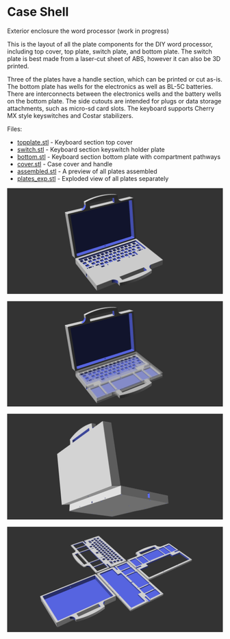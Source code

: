 # Case Shell
Exterior enclosure the word processor (work in progress)

This is the layout of all the plate components for the DIY word processor, including top cover, top plate, switch plate, and bottom plate. The switch plate is best made from a laser-cut sheet of ABS, however it can also be 3D printed.

Three of the plates have a handle section, which can be printed or cut as-is. The bottom plate has wells for the electronics as well as BL-5C batteries. There are interconnects between the electronics wells and the battery wells on the bottom plate. The side cutouts are intended for plugs or data storage attachments, such as micro-sd card slots. The keyboard supports Cherry MX style keyswitches and Costar stabilizers. 

Files:
* [topplate.stl](https://github.com/cypnk/WordProcessor/blob/master/hardware/case/topplate.stl) - Keyboard section top cover
* [switch.stl](https://github.com/cypnk/WordProcessor/blob/master/hardware/case/switch.stl) - Keyboard section keyswitch holder plate
* [bottom.stl](https://github.com/cypnk/WordProcessor/blob/master/hardware/case/bottom.stl) - Keyboard section bottom plate with compartment pathways
* [cover.stl](https://github.com/cypnk/WordProcessor/blob/master/hardware/case/cover.stl) - Case cover and handle
* [assembled.stl](https://github.com/cypnk/WordProcessor/blob/master/hardware/case/assembled.stl) - A preview of all plates assembled
* [plates_exp.stl](https://github.com/cypnk/WordProcessor/blob/master/hardware/case/assembled.stl) - Exploded view of all plates separately


![Exterior view](https://github.com/cypnk/WordProcessor/blob/master/hardware/case/screenshot1.png)

![Directly under the top layer](https://github.com/cypnk/WordProcessor/blob/master/hardware/case/screenshot2.png)

![Bottom view](https://github.com/cypnk/WordProcessor/blob/master/hardware/case/screenshot3.png)

![All plates in exploded view](https://github.com/cypnk/WordProcessor/blob/master/hardware/case/screenshot4.png)
